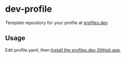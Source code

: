 # dev-profile

Template repository for your profile at [profiles.dev](https://profiles.dev/)




## Usage

Edit profile.yaml, then [Install the profiles.dev GitHub app](https://github.com/apps/profilesdev).
